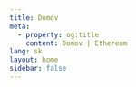 ```yaml
---
title: Domov
meta:
  - property: og:title
    content: Domov | Ethereum
lang: sk
layout: home
sidebar: false
---
```


<HomePage />